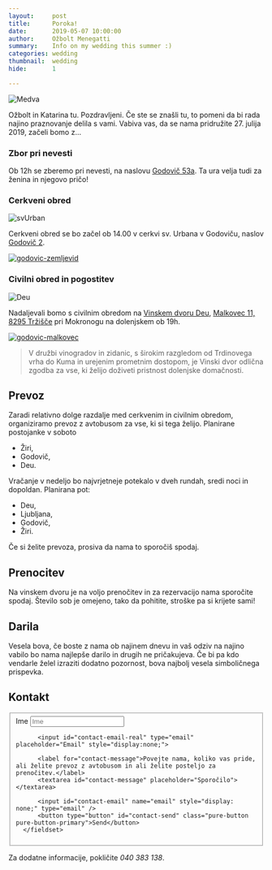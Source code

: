 ```yaml
---
layout:     post
title:      Poroka!
date:       2019-05-07 10:00:00
author:     Ožbolt Menegatti
summary:    Info on my wedding this summer :)
categories: wedding
thumbnail:  wedding
hide:       1

---
```


<img src="{{ site.baseurl }}/static/medva.webp" alt="Medva" style="padding: 0;"/>

Ožbolt in Katarina tu. Pozdravljeni. Če ste se znašli tu, to pomeni da bi rada najino praznovanje delila s vami. Vabiva vas, da se nama pridružite 27. julija 2019, začeli bomo z...

### Zbor pri nevesti

Ob 12h se zberemo pri nevesti, na naslovu [Godovič 53a](https://goo.gl/maps/kySihu4dBKdLU2tA9). Ta ura velja tudi za ženina in njegovo pričo!

### Cerkveni obred

<img src="{{ site.baseurl }}/static/godovic-cerkev.jpg" alt="svUrban"/>

Cerkveni obred se bo začel ob 14.00 v cerkvi sv. Urbana v Godoviču, naslov [Godovič 2](https://goo.gl/maps/ePLQaDc1oPjTm8wc6).

<a class="zemljevid-img" href="https://goo.gl/maps/ePLQaDc1oPjTm8wc6">
<img src="{{ site.baseurl }}/static/zemlevid-godovic.jpg" alt="godovic-zemljevid"/>
</a>

### Civilni obred in pogostitev

![Deu](https://i.ibb.co/StyxJcq/mokronog.jpg)

Nadaljevali bomo s civilnim obredom na [Vinskem dvoru Deu](http://www.deu-mokronog.si), [Malkovec 11, 8295 Tržišče](https://goo.gl/maps/PEXE84cDpZgbSdjt7) pri Mokronogu na dolenjskem ob 19h.

<a class="zemljevid-img" href="https://goo.gl/maps/PEXE84cDpZgbSdjt7">
<img src="{{ site.baseurl }}/static/zemlevid-malkovc.jpg" alt="godovic-malkovec"/>
</a>

> V družbi vinogradov in zidanic, s širokim razgledom od Trdinovega vrha do Kuma in urejenim prometnim dostopom, je Vinski dvor odlična zgodba za vse, ki želijo doživeti pristnost dolenjske domačnosti.

## Prevoz

Zaradi relativno dolge razdalje med cerkvenim in civilnim obredom, organiziramo prevoz z avtobusom za vse, ki si tega želijo. Planirane postojanke v soboto

* Žiri,
* Godovič,
* Deu.

Vračanje v nedeljo bo najvrjetneje potekalo v dveh rundah, sredi noci in dopoldan. Planirana pot:

* Deu,
* Ljubljana, 
* Godovič,
* Žiri.

Če si želite prevoza, prosiva da nama to sporočiš spodaj.

## Prenocitev

Na vinskem dvoru je na voljo prenočitev in za rezervacijo nama sporočite spodaj. Število sob je omejeno, tako da pohitite, stroške pa si krijete sami!

## Darila

Vesela bova, če boste z nama ob najinem dnevu in vaš odziv na najino vabilo bo nama najlepše darilo in drugih ne pričakujeva. Če bi pa kdo vendarle želel izraziti dodatno pozornost, bova najbolj vesela simboličnega prispevka.

## Kontakt

<div id="contact">
  <form class="pure-form pure-form-stacked">
      <fieldset>
          <label for="contact-name">Ime</label>
          <input id="contact-name" type="text" placeholder="Ime">
          
          <input id="contact-email-real" type="email" placeholder="Email" style="display:none;">

          <label for="contact-message">Povejte nama, koliko vas pride, ali želite prevoz z avtobusom in ali želite posteljo za prenočitev.</label>
          <textarea id="contact-message" placeholder="Sporočilo"></textarea>
          
          <input id="contact-email" name="email" style="display: none;" type="email" />
          <button type="button" id="contact-send" class="pure-button pure-button-primary">Send</button>
      </fieldset>
  </form>
</div>

Za dodatne informacije, pokličite *040 383 138*.
